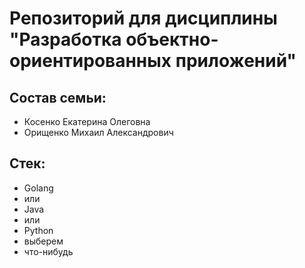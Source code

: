 # Репозиторий для дисциплины "Разработка объектно-ориентированных приложений"

## Состав семьи: 

- Косенко Екатерина Олеговна
- Орищенко Михаил Александрович

## Стек:
- Golang
- или
- Java
- или
- Python
- выберем
- что-нибудь

